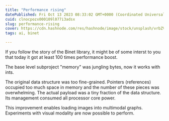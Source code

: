 ```yaml
---
title: "Performance rising"
datePublished: Fri Oct 13 2023 08:33:02 GMT+0000 (Coordinated Universal Time)
cuid: clnocpozx000109l077i3adsx
slug: performance-rising
cover: https://cdn.hashnode.com/res/hashnode/image/stock/unsplash/vrbZVyX2k4I/upload/a667fc773372d9fed084e11b4beb0482.jpeg
tags: ai, binet

---
```


If you follow the story of the Binet library, it might be of some interst to you that today it got at least 100 times performance boost.

The base level subproject "memory" was jungling bytes, now it works with ints.

The original data structure was too fine-grained. Pointers (references) occupied too much space in memory and the number of these pieces was overwhelming. The actual payload was a tiny fraction of the data structure. Its management consumed all processor core power.

This improvement enables loading images into multimodal graphs. Experiments with visual modality are now possible to perform.